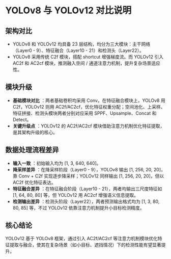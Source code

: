 # YOLOv8 与 YOLOv12 对比说明

## 架构对比

  * YOLOv8 和 YOLOv12 均具备 23 层结构，均分为三大模块：主干网络（Layer0 - 9）、特征融合（Layer10 - 21）和检测头（Layer22）。
  * YOLOv8 采用传统 C2f 模块，搭配 shortcut 增强梯度流。而 YOLOv12 引入 AC2f 和 AC2cf 模块，推测融入空间 / 通道注意力机制，提升复杂场景适应性。

## 模块升级

  * **基础模块对比** ：两者基础卷积均采用 Conv。在特征融合模块上，YOLOv8 用 C2f，YOLOv12 则用 AC2f/AC2cf，优化特征权重分配；空间池化、上采样、特征拼接、检测头模块两者分别对应采用 SPPF、Upsample、Concat 和 Detect。
  * **关键升级点** ：YOLOv12 的 AC2f/AC2cf 模块借助注意力机制优化特征提取，是其架构升级的核心。

## 数据处理流程差异

  * **输入一致** ：初始输入均为 [1, 3, 640, 640]。
  * **降采样差异** ：在降采样阶段（Layer0 - 9），YOLOv8 输出 [1, 256, 20, 20]，靠 Conv + C2f 实现逐步降采样；YOLOv12 同样输出 [1, 256, 20, 20]，但以 AC2f 优化特征表达。
  * **特征融合差异** ：在特征融合阶段（Layer10 - 21），两者均输出三尺度特征如 [1, 64, 80, 80] 等，但 YOLOv12 用 AC2cf 增强语义信息提取。
  * **检测输出差异** ：检测头阶段（Layer22），两者预测输出格式均为 [1, 3, 80, 80, 85] 等，不过 YOLOv12 依靠注意力机制提升小目标检测精度。

## 核心结论

YOLOv12 基于 YOLOv8 框架，通过引入 AC2f/AC2cf 等注意力机制模块优化特征提取与融合，使其在复杂场景（如小目标、遮挡情况）下的检测性能有望显著提升。